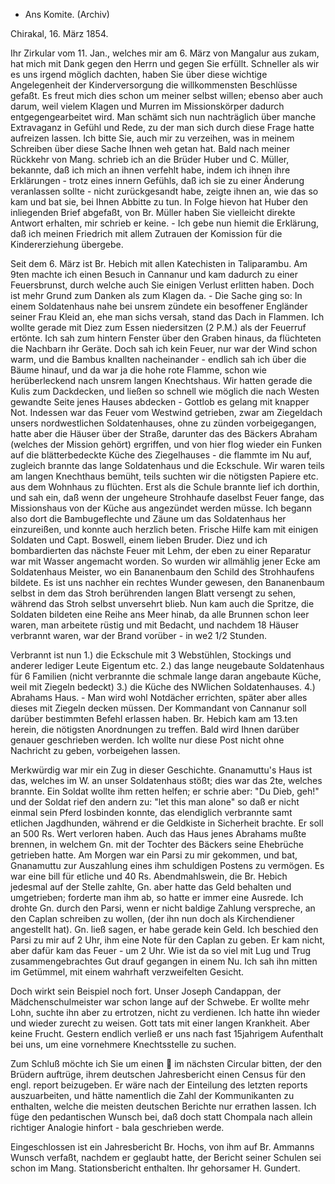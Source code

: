 + Ans Komite. (Archiv)

 Chirakal, 16. März 1854.

Ihr Zirkular vom 11. Jan., welches mir am 6. März von Mangalur aus zukam, hat mich mit Dank gegen den Herrn und gegen Sie erfüllt. Schneller als wir es uns irgend möglich dachten, haben Sie über diese wichtige Angelegenheit der Kinderversorgung die willkommensten Beschlüsse gefaßt. Es freut mich dies schon um meiner selbst willen; ebenso aber auch darum, weil vielem Klagen und Murren im Missionskörper dadurch entgegengearbeitet wird. Man schämt sich nun nachträglich über manche Extravaganz in Gefühl und Rede, zu der man sich durch diese Frage hatte aufreizen lassen. Ich bitte Sie, auch mir zu verzeihen, was in meinem Schreiben über diese Sache Ihnen weh getan hat. Bald nach meiner Rückkehr von Mang. schrieb ich an die Brüder Huber und C. Müller, bekannte, daß ich mich an ihnen verfehlt habe, indem ich ihnen ihre Erklärungen - trotz eines innern Gefühls, daß ich sie zu einer Änderung veranlassen sollte - nicht zurückgesandt habe, zeigte ihnen an, wie das so kam und bat sie, bei Ihnen Abbitte zu tun. In Folge hievon hat Huber den inliegenden Brief abgefaßt, von Br. Müller haben Sie vielleicht direkte Antwort erhalten, mir schrieb er keine. - Ich gebe nun hiemit die Erklärung, daß ich meinen Friedrich mit allem Zutrauen der Komission für die Kindererziehung übergebe.

Seit dem 6. März ist Br. Hebich mit allen Katechisten in Taliparambu. Am 9ten machte ich einen Besuch in Cannanur und kam dadurch zu einer Feuersbrunst, durch welche auch Sie einigen Verlust erlitten haben. Doch ist mehr Grund zum Danken als zum Klagen da. - Die Sache ging so: In einem Soldatenhaus nahe bei unsrem zündete ein besoffener Engländer seiner Frau Kleid an, ehe man sichs versah, stand das Dach in Flammen. Ich wollte gerade mit Diez zum Essen niedersitzen (2 P.M.) als der Feuerruf ertönte. Ich sah zum hintern Fenster über den Graben hinaus, da flüchteten die Nachbarn ihr Geräte. Doch sah ich kein Feuer, nur war der Wind schon warm, und die Bambus knallten nacheinander - endlich sah ich über die Bäume hinauf, und da war ja die hohe rote Flamme, schon wie herüberleckend nach unsrem langen Knechtshaus. Wir hatten gerade die Kulis zum Dackdecken, und ließen so schnell wie möglich die nach Westen gewandte Seite jenes Hauses abdecken - Gottlob es gelang mit knapper Not. Indessen war das Feuer vom Westwind getrieben, zwar am Ziegeldach unsers nordwestlichen Soldatenhauses, ohne zu zünden vorbeigegangen, hatte aber die Häuser über der Straße, darunter das des Bäckers Abraham (welches der Mission gehört) ergriffen, und von hier flog wieder ein Funken auf die blätterbedeckte Küche des Ziegelhauses - die flammte im Nu auf, zugleich brannte das lange Soldatenhaus und die Eckschule. Wir waren teils am langen Knechthaus bemüht, teils suchten wir die nötigsten Papiere etc. aus dem Wohnhaus zu flüchten. Erst als die Schule brannte lief ich dorthin, und sah ein, daß wenn der ungeheure Strohhaufe daselbst Feuer fange, das Missionshaus von der Küche aus angezündet werden müsse. Ich begann also dort die Bambugeflechte und Zäune um das Soldatenhaus her einzureißen, und konnte auch herzlich beten. Frische Hilfe kam mit einigen Soldaten und Capt. Boswell, einem lieben Bruder. Diez und ich bombardierten das nächste Feuer mit Lehm, der eben zu einer Reparatur war mit Wasser angemacht worden. So wurden wir allmählig jener Ecke am Soldatenhaus Meister, wo ein Bananenbaum den Schild des Strohhaufens bildete. Es ist uns nachher ein rechtes Wunder gewesen, den Bananenbaum selbst in dem das Stroh berührenden langen Blatt versengt zu sehen, während das Stroh selbst unversehrt blieb. Nun kam auch die Spritze, die Soldaten bildeten eine Reihe ans Meer hinab, da alle Brunnen schon leer waren, man arbeitete rüstig und mit Bedacht, und nachdem 18 Häuser verbrannt waren, war der Brand vorüber - in we2 1/2 Stunden.

Verbrannt ist nun 1.) die Eckschule mit 3 Webstühlen, Stockings und anderer lediger Leute Eigentum etc. 2.) das lange neugebaute Soldatenhaus für 6 Familien (nicht verbrannte die schmale lange daran angebaute Küche, weil mit Ziegeln bedeckt) 3.) die Küche des NWlichen Soldatenhauses. 4.) Abrahams Haus. - Man wird wohl Notdächer errichten, später aber alles dieses mit Ziegeln decken müssen. Der Kommandant von Cannanur soll darüber bestimmten Befehl erlassen haben. Br. Hebich kam am 13.ten herein, die nötigsten Anordnungen zu treffen. Bald wird Ihnen darüber genauer geschrieben werden. Ich wollte nur diese Post nicht ohne Nachricht zu geben, vorbeigehen lassen.

Merkwürdig war mir ein Zug in dieser Geschichte. Gnanamuttu's Haus ist das, welches im W. an unser Soldatenhaus stößt; dies war das 2te, welches brannte. Ein Soldat wollte ihm retten helfen; er schrie aber: "Du Dieb, geh!" und der Soldat rief den andern zu: "let this man alone" so daß er nicht einmal sein Pferd losbinden konnte, das elendiglich verbrannte samt etlichen Jagdhunden, während er die Geldkiste in Sicherheit brachte. Er soll an 500 Rs. Wert verloren haben. Auch das Haus jenes Abrahams mußte brennen, in welchem Gn. mit der Tochter des Bäckers seine Ehebrüche getrieben hatte. Am Morgen war ein Parsi zu mir gekommen, und bat, Gnanamuttu zur Auszahlung eines ihm schuldigen Postens zu vermögen. Es war eine bill für etliche und 40 Rs. Abendmahlswein, die Br. Hebich jedesmal auf der Stelle zahlte, Gn. aber hatte das Geld behalten und umgetrieben; forderte man ihm ab, so hatte er immer eine Ausrede. Ich drohte Gn. durch den Parsi, wenn er nicht baldige Zahlung verspreche, an den Caplan <Fennell> schreiben zu wollen, (der ihn nun doch als Kirchendiener angestellt hat). Gn. ließ sagen, er habe gerade kein Geld. Ich beschied den Parsi zu mir auf 2 Uhr, ihm eine Note für den Caplan zu geben. Er kam nicht, aber dafür kam das Feuer - um 2 Uhr. Wie ist da so viel mit Lug und Trug zusammengebrachtes Gut drauf gegangen in einem Nu. Ich sah ihn mitten im Getümmel, mit einem wahrhaft verzweifelten Gesicht.

Doch wirkt sein Beispiel noch fort. Unser Joseph Candappan, der Mädchenschulmeister war schon lange auf der Schwebe. Er wollte mehr Lohn, suchte ihn aber zu ertrotzen, nicht zu verdienen. Ich hatte ihn wieder und wieder zurecht zu weisen. Gott tats mit einer langen Krankheit. Aber keine Frucht. Gestern endlich verließ er uns nach fast 15jahrigem Aufenthalt bei uns, um eine vornehmere Knechtsstelle zu suchen.

Zum Schluß möchte ich Sie um einen  im nächsten Circular bitten, der den Brüdern auftrüge, ihrem deutschen Jahresbericht einen Census für den engl. report beizugeben. Er wäre nach der Einteilung des letzten reports auszuarbeiten, und hätte namentlich die Zahl der Kommunikanten zu enthalten, welche die meisten deutschen Berichte nur errathen lassen. Ich füge den pedantischen Wunsch bei, daß doch statt Chompala nach allein richtiger Analogie hinfort - bala geschrieben werde.

Eingeschlossen ist ein Jahresbericht Br. Hochs, von ihm auf Br. Ammanns Wunsch verfaßt, nachdem er geglaubt hatte, der Bericht seiner Schulen sei schon im Mang. Stationsbericht enthalten.
 Ihr gehorsamer H. Gundert.




















